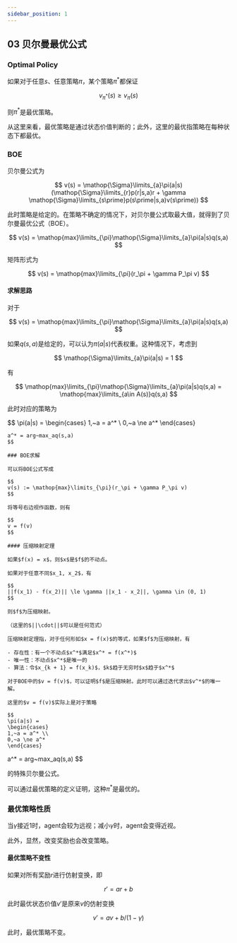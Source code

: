 ```yaml
---
sidebar_position: 1
---
```


## 03 贝尔曼最优公式

### Optimal Policy

如果对于任意$s$、任意策略$\pi$，某个策略$\pi^*$都保证  

$$
v_{\pi^*}(s) \ge v_\pi(s)
$$

则$\pi^*$是最优策略。

从这里来看，最优策略是通过状态价值判断的；此外，这里的最优指策略在每种状态下都最优。

### BOE

贝尔曼公式为  

$$
v(s) = \mathop{\Sigma}\limits_{a}\pi(a|s)(\mathop{\Sigma}\limits_{r}p(r|s,a)r + \gamma \mathop{\Sigma}\limits_{s\prime}p(s\prime|s,a)v(s\prime))
$$

此时策略是给定的。在策略不确定的情况下，对贝尔曼公式取最大值，就得到了贝尔曼最优公式（BOE）。

$$
v(s) = \mathop{max}\limits_{\pi}\mathop{\Sigma}\limits_{a}\pi(a|s)q(s,a)
$$

矩阵形式为  

$$
v(s) = \mathop{max}\limits_{\pi}(r_\pi + \gamma P_\pi v)
$$

#### 求解思路

对于

$$
v(s) = \mathop{max}\limits_{\pi}\mathop{\Sigma}\limits_{a}\pi(a|s)q(s,a)
$$

如果$q(s,a)$是给定的，可以认为$\pi(a|s)$代表权重。这种情况下，考虑到

$$
\mathop{\Sigma}\limits_{a}\pi(a|s) = 1
$$

有  

$$
\mathop{max}\limits_{\pi}\mathop{\Sigma}\limits_{a}\pi(a|s)q(s,a) = \mathop{max}\limits_{a\in A(s)}q(s,a)
$$

此时对应的策略为

$$
\pi(a|s) = 
\begin{cases}
1,~a = a^* \\
0,~a \ne a^*
\end{cases}
~~~
a^* = arg~max_aq(s,a)
$$

### BOE求解

可以将BOE公式写成  

$$
v(s) := \mathop{max}\limits_{\pi}(r_\pi + \gamma P_\pi v)
$$

将等号右边视作函数，则有  

$$
v = f(v)
$$

#### 压缩映射定理

如果$f(x) = x$，则$x$是$f$的不动点。  

如果对于任意不同$x_1, x_2$，有  

$$
||f(x_1) - f(x_2)|| \le \gamma ||x_1 - x_2||, \gamma \in (0, 1) 
$$

则$f$为压缩映射。

（这里的$||\cdot||$可以是任何范式）

压缩映射定理指，对于任何形如$x = f(x)$的等式，如果$f$为压缩映射，有  

- 存在性：有一个不动点$x^*$满足$x^* = f(x^*)$
- 唯一性：不动点$x^*$是唯一的
- 算法：令$x_{k + 1} = f(x_k)$，$k$趋于无穷时$x$趋于$x^*$

对于BOE中的$v = f(v)$，可以证明$f$是压缩映射。此时可以通过迭代求出$v^*$的唯一解。

这里的$v = f(v)$实际上是对于策略  

$$
\pi(a|s) = 
\begin{cases}
1,~a = a^* \\
0,~a \ne a^*
\end{cases}
~~~
a^* = arg~max_aq(s,a)
$$

的特殊贝尔曼公式。

可以通过最优策略的定义证明，这种$\pi^*$是最优的。

### 最优策略性质

当$\gamma$接近1时，agent会较为远视；减小$\gamma$时，agent会变得近视。  

此外，显然，改变奖励也会改变策略。

#### 最优策略不变性

如果对所有奖励$r$进行仿射变换，即  

$$
r\prime = ar + b
$$

此时最优状态价值$v\prime$是原来$v$的仿射变换  

$$
v\prime = av + b / (1 - \gamma)
$$

此时，最优策略不变。